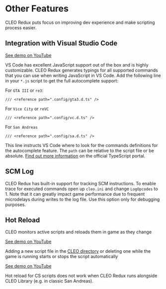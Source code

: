 # Other Features

CLEO Redux puts focus on improving dev experience and make scripting process easier. 

## Integration with Visual Studio Code

[See demo on YouTube](https://youtu.be/jqz8_lGnG4g)

VS Code has excellent JavaScript support out of the box and is highly customizable. CLEO Redux generates typings for all supported commands that you can use when writing JavaScript in VS Code. Add the following line in your `*.js` script to get the full autocomplete support:

For `GTA III` or `re3`:

```
/// <reference path=".config/gta3.d.ts" />
```

For `Vice City` or `reVC`

```
/// <reference path=".config/vc.d.ts" />
```

For `San Andreas`

```
/// <reference path=".config/sa.d.ts" />
```

This line instructs VS Code where to look for the commands definitions for the autocomplete feature. The `path` can be relative to the script file or be absolute. [Find out more information](https://www.typescriptlang.org/docs/handbook/triple-slash-directives.html#-reference-path-) on the official TypeScript portal.

## SCM Log

CLEO Redux has built-in support for tracking SCM instructions. To enable trace for executed commands open up `cleo.ini` and change `LogOpcodes` to 1. Note that it can greatly impact game performance due to frequent microdelays during writes to the log file. Use this option only for debugging purposes.

## Hot Reload

CLEO monitors active scripts and reloads them in game as they change

[See demo on YouTube](https://www.youtube.com/watch?v=WanLojClqFw)

Adding a new script file in the [CLEO directory](./cleo-directory.md) or deleting one while the game is running starts or stops the script automatically

[See demo on YouTube](https://www.youtube.com/watch?v=LAi2syrsxJg)

Hot reload for CS scripts does not work when CLEO Redux runs alongside CLEO Library (e.g. in classic San Andreas).